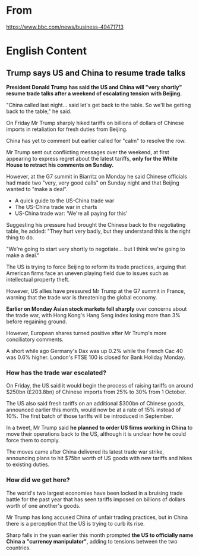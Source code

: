 # From

https://www.bbc.com/news/business-49471713

# English Content

## Trump says US and China to resume trade talks

<b>President Donald Trump has said the US and China will "very shortly" resume trade talks after a weekend of escalating tension with Beijing.</b>

"China called last night... said let's get back to the table. So we'll be getting back to the table," he said.

On Friday Mr Trump sharply hiked tariffs on billions of dollars of Chinese imports in retaliation for fresh duties from Beijing.

China has yet to comment but earlier called for "calm" to resolve the row.

Mr Trump sent out conflicting messages over the weekend, at first appearing to express regret about the latest tariffs, <b>only for the White House to retract his comments on Sunday.</b>

However, at the G7 summit in Biarritz on Monday he said Chinese officials had made two "very, very good calls" on Sunday night and that Beijing wanted to "make a deal".

* A quick guide to the US-China trade war
* The US-China trade war in charts
* US-China trade war: 'We're all paying for this'

Suggesting his pressure had brought the Chinese back to the negotiating table, he added: "They hurt very badly, but they understand this is the right thing to do.

"We're going to start very shortly to negotiate... but I think we're going to make a deal."

The US is trying to force Beijing to reform its trade practices, arguing that American firms face an uneven playing field due to issues such as intellectual property theft.

However, US allies have pressured Mr Trump at the G7 summit in France, warning that the trade war is threatening the global economy.

<b>Earlier on Monday Asian stock markets fell sharply</b> over concerns about the trade war, with Hong Kong's Hang Seng index losing more than 3% before regaining ground.

However, European shares turned positive after Mr Trump's more conciliatory comments.

A short while ago Germany's Dax was up 0.2% while the French Cac 40 was 0.6% higher. London's FTSE 100 is closed for Bank Holiday Monday.

### How has the trade war escalated?

On Friday, the US said it would begin the process of raising tariffs on around $250bn (£203.8bn) of Chinese imports from 25% to 30% from 1 October.

The US also said fresh tariffs on an additional $300bn of Chinese goods, announced earlier this month, would now be at a rate of 15% instead of 10%. The first batch of those tariffs will be introduced in September.

In a tweet, Mr Trump said <b>he planned to order US firms working in China</b> to move their operations back to the US, although it is unclear how he could force them to comply.

The moves came after China delivered its latest trade war strike, announcing plans to hit $75bn worth of US goods with new tariffs and hikes to existing duties.

### How did we get here?

The world's two largest economies have been locked in a bruising trade battle for the past year that has seen tariffs imposed on billions of dollars worth of one another's goods.

Mr Trump has long accused China of unfair trading practices, but in China there is a perception that the US is trying to curb its rise.

Sharp falls in the yuan earlier this month prompted <b>the US to officially name China a "currency manipulator"</b>, adding to tensions between the two countries.